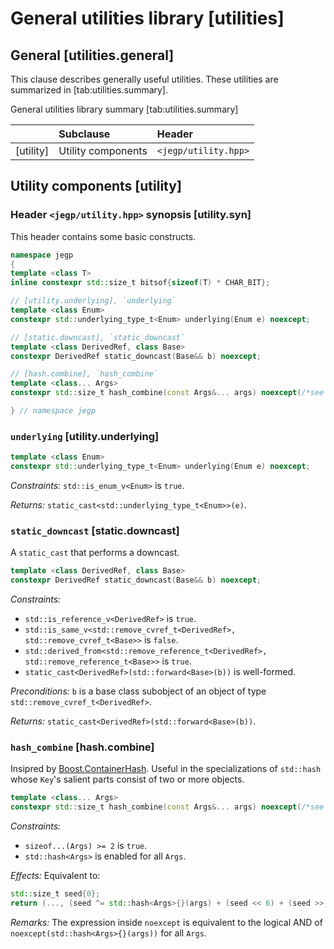 # General utilities library                                          [utilities]

## General                                                   [utilities.general]

This clause describes generally useful utilities.
These utilities are summarized in [tab:utilities.summary].

   General utilities library summary [tab:utilities.summary]

   |           | Subclause          | Header               |
   | --------- | :----------------- | :------------------- |
   | [utility] | Utility components | `<jegp/utility.hpp>` |

## Utility components                                                  [utility]

### Header `<jegp/utility.hpp>` synopsis                           [utility.syn]

This header contains some basic constructs.

```C++
namespace jegp
{
template <class T>
inline constexpr std::size_t bitsof{sizeof(T) * CHAR_BIT};

// [utility.underlying], `underlying`
template <class Enum>
constexpr std::underlying_type_t<Enum> underlying(Enum e) noexcept;

// [static.downcast], `static_downcast`
template <class DerivedRef, class Base>
constexpr DerivedRef static_downcast(Base&& b) noexcept;

// [hash.combine], `hash_combine`
template <class... Args>
constexpr std::size_t hash_combine(const Args&... args) noexcept(/*see below*/);

} // namespace jegp
```

### `underlying`                                            [utility.underlying]

```C++
template <class Enum>
constexpr std::underlying_type_t<Enum> underlying(Enum e) noexcept;
```
_Constraints:_ `std::is_enum_v<Enum>` is `true`.

_Returns:_ `static_cast<std::underlying_type_t<Enum>>(e)`.

### `static_downcast`                                          [static.downcast]

A `static_cast` that performs a downcast.

```C++
template <class DerivedRef, class Base>
constexpr DerivedRef static_downcast(Base&& b) noexcept;
```
_Constraints:_
- `std::is_reference_v<DerivedRef>` is `true`.
- `std::is_same_v<std::remove_cvref_t<DerivedRef>,
  std::remove_cvref_t<Base>>` is `false`.
- `std::derived_from<std::remove_reference_t<DerivedRef>,
  std::remove_reference_t<Base>>` is `true`.
- `static_cast<DerivedRef>(std::forward<Base>(b))` is well-formed.

_Preconditions:_ `b` is a base class subobject
of an object of type `std::remove_cvref_t<DerivedRef>`.

_Returns:_ `static_cast<DerivedRef>(std::forward<Base>(b))`.

### `hash_combine`                                                [hash.combine]

Insipred by [Boost.ContainerHash].
Useful in the specializations of `std::hash`
whose `Key`'s salient parts consist of two or more objects.

[Boost.ContainerHash]:
https://www.boost.org/doc/libs/release/doc/html/hash.html

```C++
template <class... Args>
constexpr std::size_t hash_combine(const Args&... args) noexcept(/*see below*/);
```
_Constraints:_
- `sizeof...(Args) >= 2` is `true`.
- `std::hash<Args>` is enabled for all `Args`.

_Effects:_ Equivalent to:
```C++
std::size_t seed{0};
return (..., (seed ^= std::hash<Args>{}(args) + (seed << 6) + (seed >> 2)));
```
_Remarks:_ The expression inside `noexcept` is equivalent to
the logical AND of `noexcept(std::hash<Args>{}(args))` for all `Args`.
